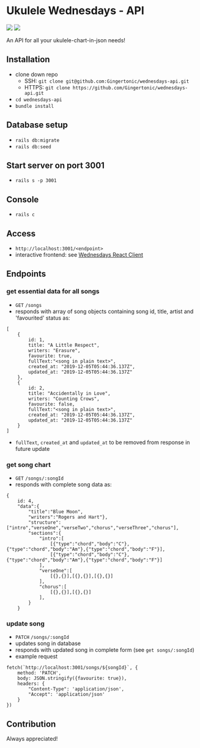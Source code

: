 # Ukulele Wednesdays - API
![](http://forthebadge.com/images/badges/made-with-ruby.svg)
![](https://forthebadge.com/images/badges/built-with-love.svg)

An API for all your ukulele-chart-in-json needs!

## Installation
- clone down repo
    + SSH: `git clone git@github.com:Gingertonic/wednesdays-api.git`
    + HTTPS: `git clone https://github.com/Gingertonic/wednesdays-api.git`
- `cd wednesdays-api`
- `bundle install`

## Database setup
- `rails db:migrate`
- `rails db:seed`

## Start server on port 3001
- `rails s -p 3001` 

## Console
- `rails c`

## Access 
- `http://localhost:3001/<endpoint>`
- interactive frontend: see [Wednesdays React Client](https://github.com/Gingertonic/wednesdays-frontend "Wednesdays React Client")

## Endpoints
### get essential data for all songs
- `GET` `/songs`
- responds with array of song objects containing song id, title, artist and 'favourited' status as:
```
[
    {
        id: 1,
        title: "A Little Respect",
        writers: "Erasure",
        favourite: true,
        fullText:"<song in plain text>",
        created_at: "2019-12-05T05:44:36.137Z",
        updated_at: "2019-12-05T05:44:36.137Z"
    },
    {
        id: 2,
        title: "Accidentally in Love",
        writers: "Counting Crows",
        favourite: false,
        fullText:"<song in plain text>",
        created_at: "2019-12-05T05:44:36.137Z",
        updated_at: "2019-12-05T05:44:36.137Z"
    }
]
```
- `fullText`, `created_at` and `updated_at` to be removed from response in future update

### get song chart 
- `GET` `/songs/:songId`
- responds with complete song data as:
```
{
    id: 4, 
    "data":{
        "title":"Blue Moon",
        "writers":"Rogers and Hart"},
        "structure":["intro","verseOne","verseTwo","chorus","verseThree","chorus"],
        "sections":{
            "intro":[
                [{"type":"chord","body":"C"},{"type":"chord","body":"Am"},{"type":"chord","body":"F"}],
                [{"type":"chord","body":"C"},{"type":"chord","body":"Am"},{"type":"chord","body":"F"}]
            ],
            "verseOne":[
                [{},{}],[{},{}],[{},{}]
            ],
            "chorus":[
                [{},{}],[{},{}]
            ],
        }
    }
```

### update song
- `PATCH` `/songs/:songId`
- updates song in database
- responds with updated song in complete form (see `get songs/:songId`)
- example request
```
fetch(`http://localhost:3001/songs/${songId}`, {
    method: 'PATCH',
    body: JSON.stringify({favourite: true}),
    headers: {
        "Content-Type": 'application/json',
        "Accept": 'application/json'
    }
})
```

## Contribution
Always appreciated!